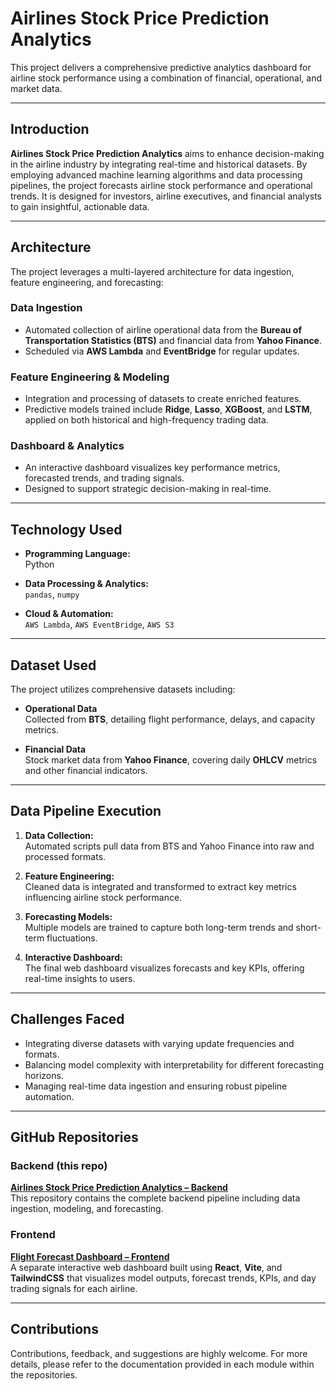 # Airlines Stock Price Prediction Analytics

This project delivers a comprehensive predictive analytics dashboard for airline stock performance using a combination of financial, operational, and market data.

---

## Introduction

**Airlines Stock Price Prediction Analytics** aims to enhance decision-making in the airline industry by integrating real-time and historical datasets. By employing advanced machine learning algorithms and data processing pipelines, the project forecasts airline stock performance and operational trends. It is designed for investors, airline executives, and financial analysts to gain insightful, actionable data.

---

## Architecture

The project leverages a multi-layered architecture for data ingestion, feature engineering, and forecasting:

### Data Ingestion
- Automated collection of airline operational data from the **Bureau of Transportation Statistics (BTS)** and financial data from **Yahoo Finance**.
- Scheduled via **AWS Lambda** and **EventBridge** for regular updates.

### Feature Engineering & Modeling
- Integration and processing of datasets to create enriched features.
- Predictive models trained include **Ridge**, **Lasso**, **XGBoost**, and **LSTM**, applied on both historical and high-frequency trading data.

### Dashboard & Analytics
- An interactive dashboard visualizes key performance metrics, forecasted trends, and trading signals.
- Designed to support strategic decision-making in real-time.

---

## Technology Used

- **Programming Language:**  
  Python

- **Data Processing & Analytics:**  
  `pandas`, `numpy`

- **Cloud & Automation:**  
  `AWS Lambda`, `AWS EventBridge`, `AWS S3`

---

## Dataset Used

The project utilizes comprehensive datasets including:

- **Operational Data**  
  Collected from **BTS**, detailing flight performance, delays, and capacity metrics.

- **Financial Data**  
  Stock market data from **Yahoo Finance**, covering daily **OHLCV** metrics and other financial indicators.

---

## Data Pipeline Execution

1. **Data Collection:**  
   Automated scripts pull data from BTS and Yahoo Finance into raw and processed formats.

2. **Feature Engineering:**  
   Cleaned data is integrated and transformed to extract key metrics influencing airline stock performance.

3. **Forecasting Models:**  
   Multiple models are trained to capture both long-term trends and short-term fluctuations.

4. **Interactive Dashboard:**  
   The final web dashboard visualizes forecasts and key KPIs, offering real-time insights to users.

---

## Challenges Faced

- Integrating diverse datasets with varying update frequencies and formats.
- Balancing model complexity with interpretability for different forecasting horizons.
- Managing real-time data ingestion and ensuring robust pipeline automation.

---

## GitHub Repositories

### Backend (this repo)
**[Airlines Stock Price Prediction Analytics – Backend](https://github.com/VarunVegi8/Airlines-Stock-Price-Prediction-Analytics)**  
This repository contains the complete backend pipeline including data ingestion, modeling, and forecasting.

### Frontend
**[Flight Forecast Dashboard – Frontend](https://github.com/nitheshbethur39/flight-forecast-dashboard)**  
A separate interactive web dashboard built using **React**, **Vite**, and **TailwindCSS** that visualizes model outputs, forecast trends, KPIs, and day trading signals for each airline.

---

## Contributions

Contributions, feedback, and suggestions are highly welcome. For more details, please refer to the documentation provided in each module within the repositories.
